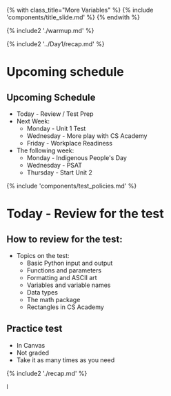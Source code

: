 {% with class_title="More Variables" %}
{% include 'components/title_slide.md' %}
{% endwith %}

{% include2 './warmup.md' %}


{% include2 '../Day1/recap.md' %}


# Upcoming schedule

## Upcoming Schedule
- Today - Review / Test Prep
- Next Week:
    - Monday - Unit 1 Test
    - Wednesday - More play with CS Academy
    - Friday - Workplace Readiness
- The following week:
    - Monday - Indigenous People's Day
    - Wednesday - PSAT
    - Thursday - Start Unit 2



{% include 'components/test_policies.md' %}


# Today - Review for the test


## How to review for the test:
- Topics on the test:
    + Basic Python input and output
    + Functions and parameters
    + Formatting and ASCII art
    + Variables and variable names
    + Data types
    + The math package
    + Rectangles in CS Academy

## Practice test
- In Canvas
- Not graded
- Take it as many times as you need
  


{% include2 './recap.md' %}

l